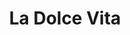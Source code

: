 ---
layout: "layouts/games.njk"
title: "La Dolce Vita"
photo: "/assets/backgrounds/GAMladolcevita.jpg"
provider: "Gamomat"
description: "With La Dolce Vita you can playfully immerse into this world. Become a winery owner, sell your fine wines and get the sweet life a little bit closer."
iframe: "https://www.platincasino.com/games/oryx/GAMLaDolceVita/65036"
---